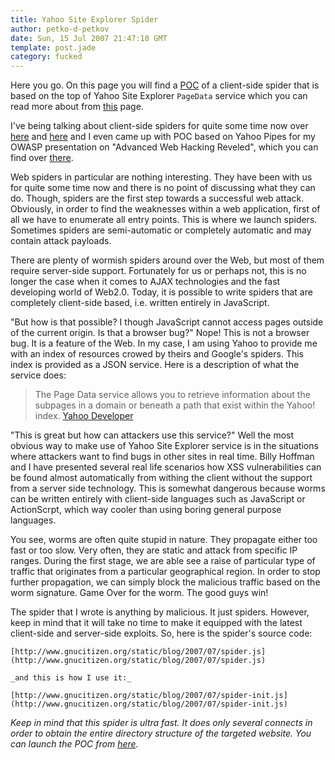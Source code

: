 ```yaml
---
title: Yahoo Site Explorer Spider
author: petko-d-petkov
date: Sun, 15 Jul 2007 21:47:10 GMT
template: post.jade
category: fucked
---
```


Here you go. On this page you will find a [POC](http://www.gnucitizen.org/static/blog/2007/07/spider.htm) of a client-side spider that is based on the top of Yahoo Site Explorer `PageData` service which you can read more about from [this](http://developer.yahoo.com/search/siteexplorer/V1/pageData.html) page.

I've being talking about client-side spiders for quite some time now over [here](/blog/traversing-the-web) and [here](/blog/javascript-spider/) and I even came up with POC based on Yahoo Pipes for my OWASP presentation on "Advanced Web Hacking Reveled", which you can find over [there](/blog/6th-owasp-conference/).

Web spiders in particular are nothing interesting. They have been with us for quite some time now and there is no point of discussing what they can do. Though, spiders are the first step towards a successful web attack. Obviously, in order to find the weaknesses within a web application, first of all we have to enumerate all entry points. This is where we launch spiders. Sometimes spiders are semi-automatic or completely automatic and may contain attack payloads.

There are plenty of wormish spiders around over the Web, but most of them require server-side support. Fortunately for us or perhaps not, this is no longer the case when it comes to AJAX technologies and the fast developing world of Web2.0. Today, it is possible to write spiders that are completely client-side based, i.e. written entirely in JavaScript.

"But how is that possible? I though JavaScript cannot access pages outside of the current origin. Is that a browser bug?" Nope! This is not a browser bug. It is a feature of the Web. In my case, I am using Yahoo to provide me with an index of resources crowed by theirs and Google's spiders. This index is provided as a JSON service. Here is a description of what the service does:

> The Page Data service allows you to retrieve information about the subpages in a domain or beneath a path that exist within the Yahoo! index. [Yahoo Developer](http://developer.yahoo.com/search/siteexplorer/V1/pageData.html)

"This is great but how can attackers use this service?" Well the most obvious way to make use of Yahoo Site Explorer service is in the situations where attackers want to find bugs in other sites in real time. Billy Hoffman and I have presented several real life scenarios how XSS vulnerabilities can be found almost automatically from withing the client without the support from a server side technology. This is somewhat dangerous because worms can be written entirely with client-side languages such as JavaScript or ActionScrpt, which way cooler than using boring general purpose languages.

You see, worms are often quite stupid in nature. They propagate either too fast or too slow. Very often, they are static and attack from specific IP ranges. During the first stage, we are able see a raise of particular type of traffic that originates from a particular geographical region. In order to stop further propagation, we can simply block the malicious traffic based on the worm signature. Game Over for the worm. The good guys win!

The spider that I wrote is anything by malicious. It just spiders. However, keep in mind that it will take no time to make it equipped with the latest client-side and server-side exploits. So, here is the spider's source code:

    [http://www.gnucitizen.org/static/blog/2007/07/spider.js](http://www.gnucitizen.org/static/blog/2007/07/spider.js)

    _and this is how I use it:_

    [http://www.gnucitizen.org/static/blog/2007/07/spider-init.js](http://www.gnucitizen.org/static/blog/2007/07/spider-init.js)

_Keep in mind that this spider is ultra fast. It does only several connects in order to obtain the entire directory structure of the targeted website. You can launch the POC from [here](http://www.gnucitizen.org/static/blog/2007/07/spider.htm)._

